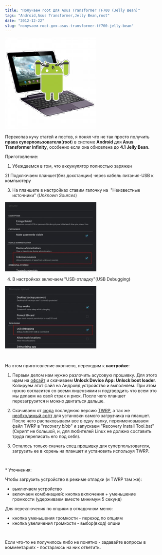 ```yaml
---
title: "Получаем root для Asus Transformer TF700 (Jelly Bean)"
tags: "Android,Asus Transformer,Jelly Bean,root"
date: "2012-12-22"
slug: "получаем-root-для-asus-transformer-tf700-jelly-bean"
---
```


![](images/C3SC2jpwvpsFzMtt_5001-300x300.png "Получаем ROOT")

Перекопав кучу статей и постов, я понял что не так просто получить **права суперпользователя**(**root**) в системе **Android** для **Asus Transformer Infinity**, особенно если она обновлена до **4.1 Jelly Bean**.

Приготовление:

1) Убеждаемся в том, что аккумулятор полностью заряжен

2) Подключаем планшет(без докстанции) через кабель питания-USB к компьютеру

3) На планшете в настройках ставим галочку на  "Неизвестные источники" (_Unknown Sources_)

[![](images/unknown_sources-300x227.jpg "unknown_sources")](https://stepansuvorov.com/blog/wp-content/uploads/2012/12/unknown_sources.jpg)

4) В настройках включаем "USB-отладку"(USB Debugging)

[![](images/usb_debug-300x205.jpg "usb_debug")](https://stepansuvorov.com/blog/wp-content/uploads/2012/12/usb_debug.jpg)

 

На этом приготовление окончено, переходим к **настройке**:

1) Первым делом нам нужно разлочить асусовую прошивку. Для этого идем на [офсайт](https://support.asus.com/Download.aspx?SLanguage=en&m=ASUS+Transformer+Pad+Infinity+TF700T&p=28&s=1) и скачиваем **Unlock Device App: Unlock boot loader**. Копируем этот файл на Андройд устройство и выполняем. При этом нужно согласится со всеми лицензиями и подтвердить что всем это мы делаем на свой страх и риск. После чего планшет перезагрузится и можно двигаться дальше.

2) Скачиваем от [сюда](https://goo.im/devs/OpenRecovery/tf700t) последнюю версию [TWRP](https://teamw.in/project/twrp2 "TWRP это загрузчик recovery mode (режима восстановления)"), а так же [необходимый софт](https://stepansuvorov.com/share/Install_Recovery.zip) для установки самого загрузчика на планшет. После чего распаковываем все в одну папку, переименовываем файл TWRP в "_recovery.blob_" и запускаем "Recovery Install Tool.bat" (Скрипт не большой, и, для любителей Linux не должно составить труда переписать его под себя).

3) Осталось только скачать [спец прошивку](https://stepansuvorov.com/share/CWM-SuperSU-v0.99.zip "прошивка SuperSU") для суперпользователя, загрузить ее в корень на планшет и установить используя TWRP.

 

\* Уточнения:

Чтобы загрузить устройство в режиме отладки (и TWRP там же):

- выключаем устройство
- включаем комбинацией: кнопка включения + уменьшение громкости (удерживаем вместе минимум 5 секунд)

Для переключения по опциям в отладочном меню:

- кнопка уменьшения громкости - переход по опциям
- кнопка увеличения громкости - выбор(вход) опции

 

Если что-то не получилось либо не понятно - задавайте вопросы в комментариях - постараюсь на них ответить.
